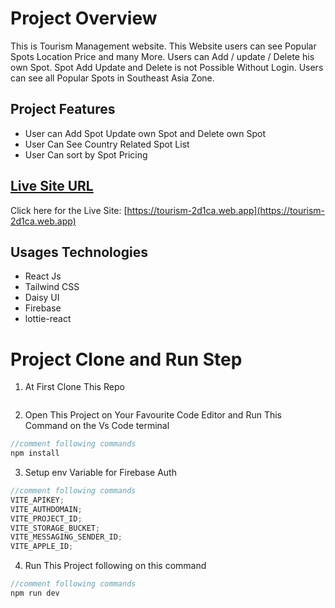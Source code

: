 # Project Overview

This is Tourism Management website. This Website users can see Popular Spots Location Price and many More. Users can Add / update / Delete his own Spot. Spot Add Update and Delete is not Possible Without Login. Users can see all Popular Spots in Southeast Asia Zone.

## Project Features

- User can Add Spot Update own Spot and Delete own Spot
- User Can See Country Related Spot List
- User Can sort by Spot Pricing

## [ Live Site URL](https://tourism-2d1ca.web.app)

Click here for the Live Site: [https://tourism-2d1ca.web.app](https://tourism-2d1ca.web.app)

## Usages Technologies

- React Js
- Tailwind CSS
- Daisy UI
- Firebase
- lottie-react

# Project Clone and Run Step

1. At First Clone This Repo

 <img src="https://i.postimg.cc/C1vK1D4H/shopcli1.png" alt="" />

2. Open This Project on Your Favourite Code Editor and Run This Command on the Vs Code terminal

```js
//comment following commands
npm install
```

3. Setup env Variable for Firebase Auth

```js
//comment following commands
VITE_APIKEY;
VITE_AUTHDOMAIN;
VITE_PROJECT_ID;
VITE_STORAGE_BUCKET;
VITE_MESSAGING_SENDER_ID;
VITE_APPLE_ID;
```

4. Run This Project following on this command

```js
//comment following commands
npm run dev
```
